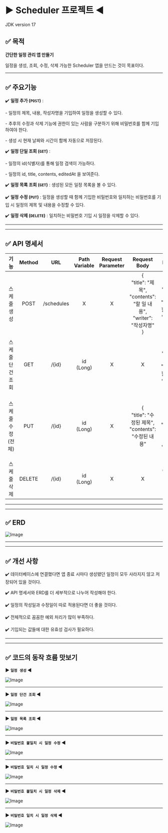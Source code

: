 # ▶ Scheduler 프로젝트 ◀

JDK version 17

## ✅ 목적

**간단한 일정 관리 앱 만들기**

일정을 생성, 조회, 수정, 삭제 가능한 Scheduler 앱을 만드는 것이 목표이다.

-----

## ✅ 주요기능

✔️ **일정 추가 (`POST`)** :

\- 일정의 제목, 내용, 작성자명을 기입하여 일정을 생성할 수 있다.

\- 추후의 수정과 삭제 기능에 권한이 있는 사람을 구분하기 위해 비밀번호를 함께 기입하여야 한다.

\- 생성 시 현재 날짜와 시간이 함께 자동으로 저장된다.

✔️ **일정 단일 조회 (`GET`)** :

\- 일정의 id(식별자)를 통해 일정 검색이 가능하다.

\- 일정의 id, title, contents, editedAt 을 보여준다.

✔️ **일정 목록 조회 (`GET`)** : 생성된 모든 일정 목록을 볼 수 있다.

✔️ **일정 수정 (`PUT`)** : 일정을 생성할 때 함께 기입한 비밀번호와 일치하는 비밀번호를 기입 시 일정의 제목 및 내용을 수정할 수 있다.

✔️ **일정 삭제 (`DELETE`)** : 일치하는 비밀번호 기입 시 일정을 삭제할 수 있다.

-----

-----

## ✅ API 명세서

|     기능     | Method |    URL     | Path Variable | Request Parameter |                               Request Body                                |                                      Response                                      |     상태코드     |
|:----------:|:------:|:----------:|:-------------:|:-----------------:|:-------------------------------------------------------------------------:|:----------------------------------------------------------------------------------:|:------------:|
|   스케줄 생성   |  POST  | /schedules |       X       |         X         | {<br/>"title": "제목",<br/>"contents": "할 일 내용",<br/>"writer": "작성자명"<br/>} | {<br/>"id": 1,<br/>"title": 제목1,<br/>"contents": 할 일 내용1,<br/>"writer": 작성자명<br/>} |  200: 정상등록   |
| 스케줄 단건 조회  |  GET   |   /{id}    |   id (Long)   |         X         |                                     X                                     |    {<br/>"id": 1,<br/>"title": 제목1,<br/>"contents": 할 일 내용1,<br/>"writer": 작성자명    |  200: 정상조회   |
| 스케줄 수정(전체) |  PUT   |   /{id}    |   id (Long)   |         X         |             {<br/>"title": "수정된 제목",<br/>"contents": "수정된 내용"             | {<br/>"id": 1,<br/>"title": "수정된 제목",<br/>"contents": "수정된 내용",<br/>"writer": 작성자명 |  200: 정상수정   |
|   스케줄 삭제   | DELETE |   /{id}    |   id (Long)   |         X         |                                     X                                     |                                  "msg": "일정 삭제 완료"                                  |  200: 정상삭제   |

-----

-----

## ✅ ERD

![Image](https://github.com/user-attachments/assets/139433f7-022f-48ac-bfc1-9e3f08e9c062)

-----

-----

## ✅ 개선 사항

✔️ 데이터베이스에 연결했다면 앱 종료 시마다 생성됐던 일정이 모두 사라지지 않고 저장되어 있을 것이다.

✔️ API 명세서와 ERD를 더 세부적으로 나누어 작성해야 한다.

✔️ 일정의 작성일과 수정일이 따로 적용된다면 더 좋을 것이다.

✔️ 전체적으로 꼼꼼한 예외 처리가 많이 부족하다.

✔️ 기입되는 값들에 대한 유효성 검사가 필요하다.

-----

-----

## ✅ 코드의 동작 흐름 맛보기

**► `일정 생성` ◄**

![Image](https://github.com/user-attachments/assets/61dd6597-7a7c-4b7f-8277-1b26ca469b54)

-----

**► `일정 단건 조회` ◄**

![Image](https://github.com/user-attachments/assets/eb2b358a-d6f8-4eed-b656-c79954a1393c)

-----

**► `일정 목록 조회` ◄**

![Image](https://github.com/user-attachments/assets/be1c2f1b-b835-4f57-9ed4-d3c0573a1694)

-----

**► `비밀번호 불일치 시 일정 수정` ◄**

![Image](https://github.com/user-attachments/assets/f16449fe-a8f7-44bd-824f-25593a63d467)

-----

**► `비밀번호 일치 시 일정 수정` ◄**

![Image](https://github.com/user-attachments/assets/7721f65f-0def-4f92-8eee-44d500032231)

-----

**► `비밀번호 불일치 시 일정 삭제` ◄**

![Image](https://github.com/user-attachments/assets/e027855e-d032-49f7-a02d-9ec35ac07708)

-----

**► `비밀번호 일치 시 일정 삭제` ◄**

![Image](https://github.com/user-attachments/assets/4fc3c4b6-0036-44c5-8f20-fa5335102c53)
